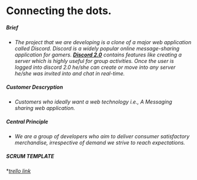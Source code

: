 # **Connecting the dots.**

##### **Brief**
* *The project that we are developing is a clone of a major web application called Discord. Discord is a widely popular online message-sharing application for gamers. [**Discord 2.0**](https://github.com/thegoldenmule/csci-5030/blob/main/notes/briefs/discord.md) contains features like creating a server which is highly useful for group activities. Once the user is logged into discord 2.0 he/she can create or move into any server he/she was invited into and chat in real-time.* 

##### **Customer Descryption**
* *Customers who ideally want a web technology i.e.,  A Messaging sharing web application.*

##### **Central Principle**
* *We are a group of developers who aim to deliver consumer satisfactory merchandise, irrespective of demand we strive to reach expectations.*

##### **SCRUM TEMPLATE**
*[*trello link*](https://trello.com/b/TJ5RPlw2/scrum-template)
